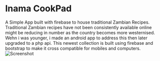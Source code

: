 # Inama CookPad

A Simple App built with firebase to house traditional Zambian Recipes. Traditional Zambian recipes have not been consistently available online might be reducing in number as the country becomes more westernised. 
Wehn i was younger, i made an android app to address this then later upgraded to a php api. This newest collection is built using firebase and bootstrap to make it cross compatible for mobiles and computers.
![Screenshot](https://github.com/msimbao/soundscapes/blob/master/screen1.png)
